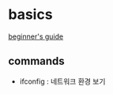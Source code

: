 # basics
[beginner's guide](https://www.osc.edu/supercomputing/unix-cmds#:~:text=The%20dollar%20sign%20prompt%20(or,typed%20in%20from%20your%20keyboard.))

## commands
- ifconfig : 네트워크 환경 보기